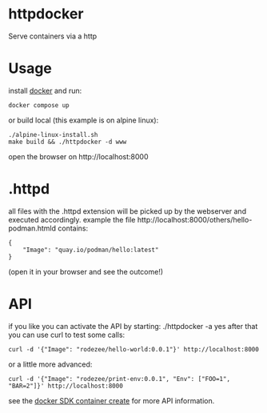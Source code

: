 # httpdocker
Serve containers via a http


# Usage
install [docker](https://docs.docker.com/get-docker/) and run:
```
docker compose up
```
or build local (this example is on alpine linux):
```
./alpine-linux-install.sh
make build && ./httpdocker -d www
```
open the browser on http://localhost:8000

# .httpd
all files with the .httpd extension will be picked up by the webserver and executed accordingly.
example the file http://localhost:8000/others/hello-podman.htmld contains:
```
{
    "Image": "quay.io/podman/hello:latest"
}
```
(open it in your browser and see the outcome!)

# API
if you like you can activate the API by starting: ./httpdocker -a yes
after that you can use curl to test some calls: 
```
curl -d '{"Image": "rodezee/hello-world:0.0.1"}' http://localhost:8000
```
or a little more advanced:
```
curl -d '{"Image": "rodezee/print-env:0.0.1", "Env": ["FOO=1", "BAR=2"]}' http://localhost:8000
```
see the [docker SDK container create](https://docs.docker.com/engine/api/v1.43/#tag/Container/operation/ContainerCreate) for more API information.

